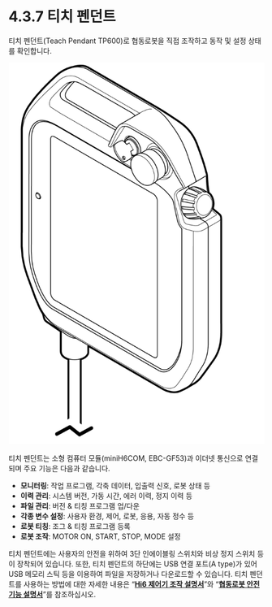 ﻿# 4.3.7 티치 펜던트

티치 펜던트(Teach Pendant TP600)로 협동로봇을 직접 조작하고 동작 및 설정 상태를 확인합니다.

![그림 44 티치 펜던트](../../_assets/tp.png)

티치 펜던트는 소형 컴퓨터 모듈(miniH6COM, EBC-GF53)과 이더넷 통신으로 연결되며 주요 기능은 다음과 같습니다.

* **모니터링**: 작업 프로그램, 각축 데이터, 입출력 신호, 로봇 상태 등
* **이력 관리**: 시스템 버전, 가동 시간, 에러 이력, 정지 이력 등
* **파일 관리**: 버전 & 티칭 프로그램 업/다운
* **각종 변수 설정**: 사용자 환경, 제어, 로봇, 응용, 자동 정수 등
* **로봇 티칭**: 조그 & 티칭 프로그램 등록
* **로봇 조작**: MOTOR ON, START, STOP, MODE 설정

티치 펜던트에는 사용자의 안전을 위하여 3단 인에이블링 스위치와 비상 정지 스위치 등이 장착되어 있습니다. 또한, 티치 펜던트의 하단에는 USB 연결 포트(A type)가 있어 USB 메모리 스틱 등을 이용하여 파일을 저장하거나 다운로드할 수 있습니다. 티치 펜던트를 사용하는 방법에 대한 자세한 내용은 “[**Hi6 제어기 조작 설명서**](https://hyundai-robotics.gitbook.io/hi6-operation-manual)”와 “[**협동로봇 안전 기능 설명서**](https://hyundai-robotics.gitbook.io/cobot-safety-function/)”를 참조하십시오.
